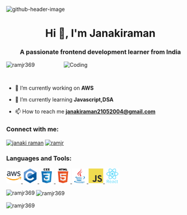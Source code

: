 ![github-header-image](https://github.com/Ramjr369/Ramjr369/assets/119351201/6c89bdfe-7fe1-42c0-878c-6830246dd0f0)
<h1 align="center">Hi 👋, I'm Janakiraman</h1>
<h3 align="center">A passionate frontend development learner from India</h3>

<img align="right" alt="Coding" width="350" src="https://c.tenor.com/PqJ7yMX9GFoAAAAC/tenor.gif">

<p align="left"> <img src="https://komarev.com/ghpvc/?username=ramjr369&label=Profile%20views&color=0e75b6&style=flat" alt="ramjr369" /> </p>

<p align="left"> <a href="https://twitter.com/" target="blank"><img src="https://img.shields.io/twitter/follow/?logo=twitter&style=for-the-badge" alt="" /></a> </p>

- 🔭 I’m currently working on **AWS**

- 🌱 I’m currently learning **Javascript,DSA**

- 📫 How to reach me **janakiraman21052004@gmail.com**

<h3 align="left">Connect with me:</h3>
<p align="left">
<a href="https://www.linkedin.com/in/janaki-raman-b2b477285/" target="blank"><img align="center" src="https://raw.githubusercontent.com/rahuldkjain/github-profile-readme-generator/master/src/images/icons/Social/linked-in-alt.svg" alt="janaki raman" height="30" width="40" /></a>
<a href="https://www.leetcode.com/ramjr" target="blank"><img align="center" src="https://raw.githubusercontent.com/rahuldkjain/github-profile-readme-generator/master/src/images/icons/Social/leet-code.svg" alt="ramjr" height="30" width="40" /></a>
</p>

<h3 align="left">Languages and Tools:</h3>
<p align="left"> <a href="https://aws.amazon.com" target="_blank" rel="noreferrer"> <img src="https://raw.githubusercontent.com/devicons/devicon/master/icons/amazonwebservices/amazonwebservices-original-wordmark.svg" alt="aws" width="40" height="40"/> </a> <a href="https://www.cprogramming.com/" target="_blank" rel="noreferrer"> <img src="https://raw.githubusercontent.com/devicons/devicon/master/icons/c/c-original.svg" alt="c" width="40" height="40"/> </a> <a href="https://www.w3schools.com/css/" target="_blank" rel="noreferrer"> <img src="https://raw.githubusercontent.com/devicons/devicon/master/icons/css3/css3-original-wordmark.svg" alt="css3" width="40" height="40"/> </a><a href="https://www.w3.org/html/" target="_blank" rel="noreferrer"> <img src="https://raw.githubusercontent.com/devicons/devicon/master/icons/html5/html5-original-wordmark.svg" alt="html5" width="40" height="40"/> </a> <a href="https://www.java.com" target="_blank" rel="noreferrer"> <img src="https://raw.githubusercontent.com/devicons/devicon/master/icons/java/java-original.svg" alt="java" width="40" height="40"/> </a> <a href="https://developer.mozilla.org/en-US/docs/Web/JavaScript" target="_blank" rel="noreferrer"> <img src="https://raw.githubusercontent.com/devicons/devicon/master/icons/javascript/javascript-original.svg" alt="javascript" width="40" height="40"/> </a> <a href="https://reactjs.org/" target="_blank" rel="noreferrer"> <img src="https://raw.githubusercontent.com/devicons/devicon/master/icons/react/react-original-wordmark.svg" alt="react" width="40" height="40"/> </a> </p>

<p><img align="left" src="https://github-readme-stats.vercel.app/api/top-langs?username=ramjr369&show_icons=true&locale=en&layout=compact" alt="ramjr369" /></p>

<p>&nbsp;<img align="center" src="https://github-readme-stats.vercel.app/api?username=ramjr369&show_icons=true&locale=en" alt="ramjr369" /></p>

<p><img align="center" src="https://github-readme-streak-stats.herokuapp.com/?user=ramjr369&" alt="ramjr369" /></p>
